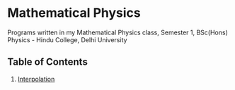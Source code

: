 # Mathematical Physics
Programs written in my Mathematical Physics class, Semester 1, BSc(Hons) Physics - Hindu College, Delhi University

## Table of Contents 
1. [Interpolation](https://github.com/nidarshraj/Mathematical-Physics/blob/master/forward%20interpolation.cpp)

